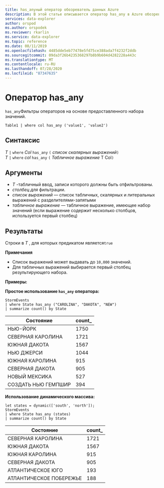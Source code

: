 ```yaml
---
title: has_anyный оператор обозреватель данных Azure
description: В этой статье описывается оператор has_any в Azure обозреватель данных.
services: data-explorer
author: orspod
ms.author: orspodek
ms.reviewer: rkarlin
ms.service: data-explorer
ms.topic: reference
ms.date: 08/11/2019
ms.openlocfilehash: 4485dde5eb77478e5fd75ce388ada7f4232f2ddb
ms.sourcegitcommit: 09da3f26b4235368297b8b9b604d4282228a443c
ms.translationtype: MT
ms.contentlocale: ru-RU
ms.lasthandoff: 07/28/2020
ms.locfileid: "87347635"
---
```

# <a name="has_any-operator"></a>Оператор has_any

`has_any`Фильтры операторов на основе предоставленного набора значений.

```kusto
Table1 | where col has_any ('value1', 'value2')
```

## <a name="syntax"></a>Синтаксис

*T* `|` `where` *Col* `has_any` `(` *список скалярных выражений*`)`   
*T* `|` `where` *col* `has_any` `(` *Табличное выражение* T Col`)`   
 
## <a name="arguments"></a>Аргументы

* *T* -табличный ввод, записи которого должны быть отфильтрованы.
* *столбец для* фильтрации.
* *список выражений* — список табличных, скалярных и литеральных выражений с разделителями-запятыми  
* *табличное выражение* — табличное выражение, имеющее набор значений (если выражение содержит несколько столбцов, используется первый столбец)

## <a name="returns"></a>Результаты

Строки в *T* , для которых предикатом является`true`

**Примечания**

* Список выражений может выдавать до `10,000` значений.    
* Для табличных выражений выбирается первый столбец результирующего набора.   

**Примеры:**  

**Простое использование `has_any` оператора:**  

<!-- csl: https://help.kusto.windows.net/Samples -->
```kusto
StormEvents 
| where State has_any ("CAROLINA", "DAKOTA", "NEW") 
| summarize count() by State
```

|Состояние|count_|
|---|---|
|НЬЮ-ЙОРК|1750|
|СЕВЕРНАЯ КАРОЛИНА|1721|
|ЮЖНАЯ ДАКОТА|1567|
|НЬЮ ДЖЕРСИ|1044|
|ЮЖНАЯ КАРОЛИНА|915|
|СЕВЕРНАЯ ДАКОТА|905|
|НОВЫЙ МЕКСИКА|527|
|СОЗДАТЬ НЬЮ ГЕМПШИР|394|


**Использование динамического массива:**

<!-- csl: https://help.kusto.windows.net/Samples -->
```kusto
let states = dynamic(['south', 'north']);
StormEvents 
| where State has_any (states)
| summarize count() by State
```

|Состояние|count_|
|---|---|
|СЕВЕРНАЯ КАРОЛИНА|1721|
|ЮЖНАЯ ДАКОТА|1567|
|ЮЖНАЯ КАРОЛИНА|915|
|СЕВЕРНАЯ ДАКОТА|905|
|АТЛАНТИЧЕСКОЕ ЮГО|193|
|АТЛАНТИЧЕСКОЕ ПОБЕРЕЖЬЕ|188|
